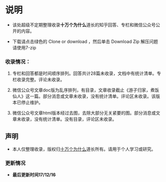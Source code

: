 # 说明 #



- 该处超级不定期整理收录**十万个为什么**道长的知乎回答、专栏和微信公众号公开的内容。

- 下载请点击绿色的 Clone or download ，然后单击 Download Zip 解压问题请使用7-zip


### 收录情况：


1.  专栏和回答都是时间顺序排列。回答共计28篇未收录，文档中有统计清单。专栏收录完整。评论未收录。

2.  微信公众号文章doc版为乱序排列，有目录，文章收录截止《游子归家，煮饭仙人》这一篇。部分消息或文章未收录，没有统计清单。评论区未收录。该版本已停止维护。

3.  微信公众号文章html版本经过去图，去除大部分无关紧要的图。部分消息或文章未收录，没有统计清单。没有目录，评论区未收录。


##  声明


- 本人仅整理收录，版权归[十万个为什么](https://www.zhihu.com/people/po-miao-miao-zhu/activities "十万")道长所有。请用于个人学习或研究。


### 更新情况


- **最后更新时间17/12/16**

